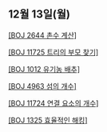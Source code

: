 ## 12월 13일(월)

[[BOJ 2644 촌수 계산]](https://www.acmicpc.net/problem/2644)   

[[BOJ 11725 트리의 부모 찾기]](https://www.acmicpc.net/problem/11725)   

[[BOJ 1012 유기농 배추]](https://www.acmicpc.net/problem/1012)   

[[BOJ 4963 섬의 개수]](https://www.acmicpc.net/problem/4963)   

[[BOJ 11724 연결 요소의 개수]](https://www.acmicpc.net/problem/11724)   

[[BOJ 1325 효율적인 해킹]](https://www.acmicpc.net/problem/1325)   
